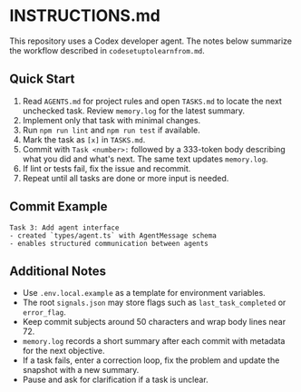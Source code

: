 # INSTRUCTIONS.md

This repository uses a Codex developer agent. The notes below summarize the
workflow described in `codesetuptolearnfrom.md`.

## Quick Start

1. Read `AGENTS.md` for project rules and open `TASKS.md` to locate the next
   unchecked task. Review `memory.log` for the latest summary.
2. Implement only that task with minimal changes.
3. Run `npm run lint` and `npm run test` if available.
4. Mark the task as `[x]` in `TASKS.md`.
5. Commit with `Task <number>:` followed by a 333-token body describing what you
   did and what's next. The same text updates `memory.log`.
6. If lint or tests fail, fix the issue and recommit.
7. Repeat until all tasks are done or more input is needed.

## Commit Example

```text
Task 3: Add agent interface
- created `types/agent.ts` with AgentMessage schema
- enables structured communication between agents
```

## Additional Notes

- Use `.env.local.example` as a template for environment variables.
- The root `signals.json` may store flags such as `last_task_completed` or
  `error_flag`.
- Keep commit subjects around 50 characters and wrap body lines near 72.
- `memory.log` records a short summary after each commit with metadata for the next objective.
- If a task fails, enter a correction loop, fix the problem and update the snapshot with a new summary.
- Pause and ask for clarification if a task is unclear.
